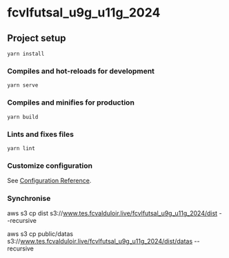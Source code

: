 # fcvlfutsal_u9g_u11g_2024

## Project setup
```
yarn install
```

### Compiles and hot-reloads for development
```
yarn serve
```

### Compiles and minifies for production
```
yarn build
```

### Lints and fixes files
```
yarn lint
```

### Customize configuration
See [Configuration Reference](https://cli.vuejs.org/config/).


### Synchronise
aws s3 cp dist  s3://www.tes.fcvalduloir.live/fcvlfutsal_u9g_u11g_2024/dist --recursive

aws s3 cp public/datas s3://www.tes.fcvalduloir.live/fcvlfutsal_u9g_u11g_2024/dist/datas --recursive 



